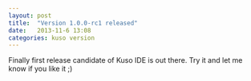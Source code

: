 ```yaml
---
layout: post
title:  "Version 1.0.0-rc1 released"
date:   2013-11-6 13:08
categories: kuso version
---
```


Finally first release candidate of Kuso IDE is out there. Try it and let me know if you like it ;)